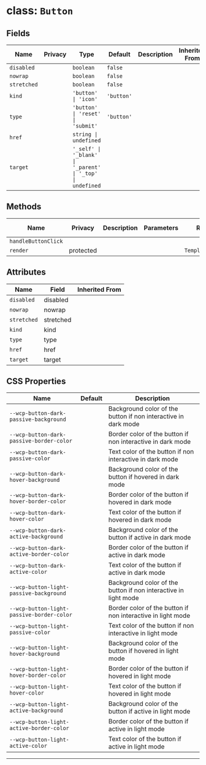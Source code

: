 # class: `Button`

## Fields

| Name        | Privacy | Type                                                      | Default    | Description | Inherited From |
| ----------- | ------- | --------------------------------------------------------- | ---------- | ----------- | -------------- |
| `disabled`  |         | `boolean`                                                 | `false`    |             |                |
| `nowrap`    |         | `boolean`                                                 | `false`    |             |                |
| `stretched` |         | `boolean`                                                 | `false`    |             |                |
| `kind`      |         | `'button' \| 'icon'`                                      | `'button'` |             |                |
| `type`      |         | `'button' \| 'reset' \| 'submit'`                         | `'button'` |             |                |
| `href`      |         | `string \| undefined`                                     |            |             |                |
| `target`    |         | `'_self' \| '_blank' \| '_parent' \| '_top' \| undefined` |            |             |                |

## Methods

| Name                | Privacy   | Description | Parameters | Return           | Inherited From |
| ------------------- | --------- | ----------- | ---------- | ---------------- | -------------- |
| `handleButtonClick` |           |             |            |                  |                |
| `render`            | protected |             |            | `TemplateResult` |                |

## Attributes

| Name        | Field     | Inherited From |
| ----------- | --------- | -------------- |
| `disabled`  | disabled  |                |
| `nowrap`    | nowrap    |                |
| `stretched` | stretched |                |
| `kind`      | kind      |                |
| `type`      | type      |                |
| `href`      | href      |                |
| `target`    | target    |                |

## CSS Properties

| Name                                      | Default | Description                                                     |
| ----------------------------------------- | ------- | --------------------------------------------------------------- |
| `--wcp-button-dark-passive-background`    |         | Background color of the button if non interactive in dark mode  |
| `--wcp-button-dark-passive-border-color`  |         | Border color of the button if non interactive in dark mode      |
| `--wcp-button-dark-passive-color`         |         | Text color of the button if non interactive in dark mode        |
| `--wcp-button-dark-hover-background`      |         | Background color of the button if hovered in dark mode          |
| `--wcp-button-dark-hover-border-color`    |         | Border color of the button if hovered in dark mode              |
| `--wcp-button-dark-hover-color`           |         | Text color of the button if hovered in dark mode                |
| `--wcp-button-dark-active-background`     |         | Background color of the button if active in dark mode           |
| `--wcp-button-dark-active-border-color`   |         | Border color of the button if active in dark mode               |
| `--wcp-button-dark-active-color`          |         | Text color of the button if active in dark mode                 |
| `--wcp-button-light-passive-background`   |         | Background color of the button if non interactive in light mode |
| `--wcp-button-light-passive-border-color` |         | Border color of the button if non interactive in light mode     |
| `--wcp-button-light-passive-color`        |         | Text color of the button if non interactive in light mode       |
| `--wcp-button-light-hover-background`     |         | Background color of the button if hovered in light mode         |
| `--wcp-button-light-hover-border-color`   |         | Border color of the button if hovered in light mode             |
| `--wcp-button-light-hover-color`          |         | Text color of the button if hovered in light mode               |
| `--wcp-button-light-active-background`    |         | Background color of the button if active in light mode          |
| `--wcp-button-light-active-border-color`  |         | Border color of the button if active in light mode              |
| `--wcp-button-light-active-color`         |         | Text color of the button if active in light mode                |

<hr/>

